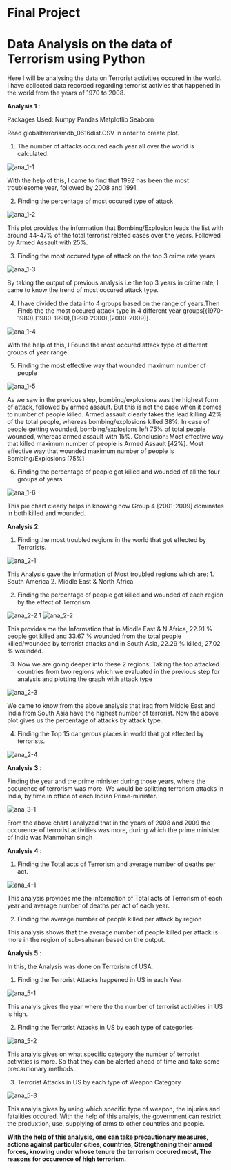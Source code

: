 # Final Project
# Data Analysis on the data of Terrorism using Python

Here I will be analysing the data on Terrorist activities occured in the world. I have collected data recorded regarding terrorist activies that happened in the world from the years of 1970 to 2008. 

**Analysis 1** :

Packages Used:
Numpy
Pandas
Matplotlib
Seaborn

Read globalterrorismdb_0616dist.CSV in order to create plot.
1. The number of attacks occured each year all over the world is calculated. 

![ana_1-1](https://cloud.githubusercontent.com/assets/25700604/25309992/711db54e-27a8-11e7-9817-693d78c1915b.PNG)

With the help of this, I came to find that 1992 has been the most troublesome year, followed by 2008 and 1991.

2. Finding the percentage of most occured type of attack

![ana_1-2](https://cloud.githubusercontent.com/assets/25700604/25310053/7a1e61d8-27a9-11e7-84d7-b0883296b364.PNG)

This plot provides the information that Bombing/Explosion leads the list with around 44-47% of the total terrorist related cases over the years. Followed by Armed Assault with 25%.

3. Finding the most occured type of attack on the top 3 crime rate years

![ana_1-3](https://cloud.githubusercontent.com/assets/25700604/25310070/d8b0dfc8-27a9-11e7-951f-50b4231c6cf7.PNG)

By taking the output of previous analysis i.e the top 3 years in crime rate, I came to know the trend of most occured attack type.

4. I have divided the data into 4 groups based on the range of years.Then Finds the the most occured attack type in 4 different year groups[(1970-1980),(1980-1990),(1990-2000),(2000-2009)].

![ana_1-4](https://cloud.githubusercontent.com/assets/25700604/25310137/52fae642-27ab-11e7-9b43-3ae86cf1d2e9.PNG)

With the help of this, I Found the most occured attack type of different groups of year range.

5. Finding the most effective way that wounded maximum number of people

![ana_1-5](https://cloud.githubusercontent.com/assets/25700604/25310145/9dcbfb3e-27ab-11e7-99a5-dee55954b4c8.PNG)

As we saw in the previous step, bombing/explosions was the highest form of attack, followed by armed assault. But this is not the case when it comes to number of people killed. Armed assault clearly takes the lead killing 42% of the total people, whereas bombing/explosions killed 38%. In case of people getting wounded, bombing/explosions left 75% of total people wounded, whereas armed assault with 15%. Conclusion: Most effective way that killed maximum number of people is Armed Assault [42%]. Most effective way that wounded maximum number of people is Bombing/Explosions [75%]

6. Finding the percentage of people got killed and wounded of all the four groups of years

![ana_1-6](https://cloud.githubusercontent.com/assets/25700604/25310162/4278d31e-27ac-11e7-92ef-cf62f66e2906.PNG)

This pie chart clearly helps in knowing how Group 4 [2001-2009] dominates in both killed and wounded.

**Analysis 2**:

1. Finding the most troubled regions in the world that got effected by Terrorists.

![ana_2-1](https://cloud.githubusercontent.com/assets/25700604/25310190/daa80c68-27ac-11e7-93f0-cd69d2c5ec22.PNG)

This Analysis gave the information of Most troubled regions which are: 
                          1. South America
                          2. Middle East & North Africa
                          
2. Finding the percentage of people got killed and wounded of each region by the effect of Terrorism

![ana_2-2 1](https://cloud.githubusercontent.com/assets/25700604/25310205/476acd54-27ad-11e7-83b6-1f5ed9d912ac.PNG)
![ana_2-2](https://cloud.githubusercontent.com/assets/25700604/25310207/4a42aa2e-27ad-11e7-97de-3ebfe3d651c9.PNG)

This provides me the Information that in Middle East & N.Africa, 22.91 % people got killed and 33.67 % wounded from the total people killed/wounded by terrorist attacks and in South Asia, 22.29 % killed, 27.02 % wounded.

3. Now we are going deeper into these 2 regions: Taking the top attacked countries from two regions which we evaluated in the previous step for analysis and plotting the graph with attack type

![ana_2-3](https://cloud.githubusercontent.com/assets/25700604/25310247/2c740b9a-27ae-11e7-83cd-454c54b59601.PNG)

We came to know from the above analysis that Iraq from Middle East and India from South Asia have the highest number of terrorist. Now the above plot gives us the percentage of attacks by attack type.

4. Finding the Top 15 dangerous places in world that got effected by terrorists.

![ana_2-4](https://cloud.githubusercontent.com/assets/25700604/25310261/987989fa-27ae-11e7-85a3-528fc2c2c480.PNG)

**Analysis 3** :

Finding the year and the prime minister during those years, where the occurence of terrorism was more. 
We would be splitting terrorism attacks in India, by time in office of each Indian Prime-minister.

![ana_3-1](https://cloud.githubusercontent.com/assets/25700604/25310265/c210ed94-27ae-11e7-828d-bf49a21fcfcd.PNG)

From the above chart I analyzed that in the years of 2008 and 2009 the occurence of terrorist activities was more, during which the prime minister of India was Manmohan singh

**Analysis 4** :

1. Finding the Total acts of Terrorism and average number of deaths per act.

![ana_4-1](https://cloud.githubusercontent.com/assets/25700604/25310316/d32ebd26-27af-11e7-855c-3d9b2eca39c8.PNG)

This analysis provides me the information of Total acts of Terrorism of each year and average number of deaths per act of each year.

2. Finding the average number of people killed per attack by region

This analysis shows that the average number of people killed per attack is more in the region of sub-saharan based on the output.

**Analysis 5** :

In this, the Analysis was done on Terrorism of USA.

1. Finding the Terrorist Attacks happened in US in each Year

![ana_5-1](https://cloud.githubusercontent.com/assets/25700604/25310337/786f8dc4-27b0-11e7-89c2-b25bf263b1f5.PNG)

This analyis gives the year where the the number of terrorist activities in US is high.


2. Finding the Terrorist Attacks in US by each type of categories

![ana_5-2](https://cloud.githubusercontent.com/assets/25700604/25310342/8d64f840-27b0-11e7-93fc-82aeb5c0f058.PNG)

This analyis gives on what specific category the number of terrorist activities is more. So that they can be alerted ahead of time and take some precautionary methods.

3. Terrorist Attacks in US by each type of Weapon Category

![ana_5-3](https://cloud.githubusercontent.com/assets/25700604/25310347/a69e36aa-27b0-11e7-9c3b-e5e1b98cc89c.PNG)

This analyis gives by using which specific type of weapon, the injuries and fatalities occured. With the help of this analyis, the government can restrict the produxtion, use, supplying of arms to other countries and people.


**With the help of this analysis, one can take precautionary measures, actions against particular cities, countries, Strengthening their armed forces, knowing under whose tenure the terrorism occured most, The reasons for occurence of high terrorism.**










